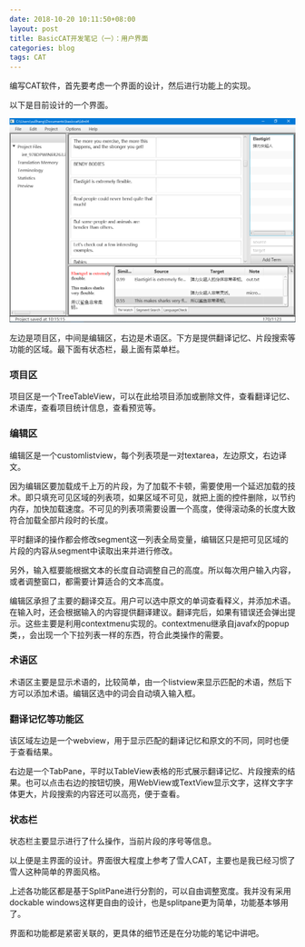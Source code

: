 ```yaml
---
date: 2018-10-20 10:11:50+08:00
layout: post
title: BasicCAT开发笔记（一）：用户界面
categories: blog
tags: CAT
---
```


编写CAT软件，首先要考虑一个界面的设计，然后进行功能上的实现。

以下是目前设计的一个界面。

![](https://github.com/xulihang/xulihang.github.io/raw/master/album/basiccat/main.png)

左边是项目区，中间是编辑区，右边是术语区。下方是提供翻译记忆、片段搜索等功能的区域。最下面有状态栏，最上面有菜单栏。

### 项目区

项目区是一个TreeTableView，可以在此给项目添加或删除文件，查看翻译记忆、术语库，查看项目统计信息，查看预览等。

### 编辑区

编辑区是一个customlistview，每个列表项是一对textarea，左边原文，右边译文。

因为编辑区要加载成千上万的片段，为了加载不卡顿，需要使用一个延迟加载的技术。即只填充可见区域的列表项，如果区域不可见，就把上面的控件删除，以节约内存，加快加载速度。不可见的列表项需要设置一个高度，使得滚动条的长度大致符合加载全部片段时的长度。

平时翻译的操作都会修改segment这一列表全局变量，编辑区只是把可见区域的片段的内容从segment中读取出来并进行修改。

另外，输入框要能根据文本的长度自动调整自己的高度。所以每次用户输入内容，或者调整窗口，都需要计算适合的文本高度。

编辑区承担了主要的翻译交互。用户可以选中原文的单词查看释义，并添加术语。在输入时，还会根据输入的内容提供翻译建议。翻译完后，如果有错误还会弹出提示。这些主要是利用contextmenu实现的。contextmenu继承自javafx的popup类，，会出现一个下拉列表一样的东西，符合此类操作的需要。

### 术语区

术语区主要是显示术语的，比较简单，由一个listview来显示匹配的术语，然后下方可以添加术语。编辑区选中的词会自动填入输入框。

### 翻译记忆等功能区

该区域左边是一个webview，用于显示匹配的翻译记忆和原文的不同，同时也便于查看结果。

右边是一个TabPane，平时以TableView表格的形式展示翻译记忆、片段搜索的结果。也可以点击右边的按钮切换，用WebView或TextView显示文字，这样文字字体更大，片段搜索的内容还可以高亮，便于查看。

### 状态栏

状态栏主要显示进行了什么操作，当前片段的序号等信息。

以上便是主界面的设计。界面很大程度上参考了雪人CAT，主要也是我已经习惯了雪人这种简单的界面风格。

上述各功能区都是基于SplitPane进行分割的，可以自由调整宽度。我并没有采用dockable windows这样更自由的设计，也是splitpane更为简单，功能基本够用了。

界面和功能都是紧密关联的，更具体的细节还是在分功能的笔记中讲吧。





